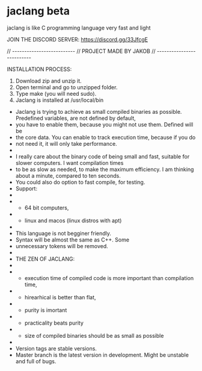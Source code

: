 # jaclang beta
jaclang is like C programming language very fast and light

JOIN THE DISCORD SERVER: https://discord.gg/33JfcgE

// --------------------------
// PROJECT MADE BY JAKOB
// --------------------------

INSTALLATION PROCESS:
1. Download zip and unzip it.
2. Open terminal and go to unzipped folder.
3. Type make (you will need sudo).
4. Jaclang is installed at /usr/local/bin



 * Jaclang is trying to achieve as small compiled binaries as possible. Predefined variables, are not defined by default, 
 * you have to enable them, because you might not use them. Defined will be 
 * the core data. You can enable to track execution time, because if you do 
 * not need it, it will only take performance.  
 * 
 * I really care about the binary code of being small and fast, suitable for slower computers. I want compilation times 
 * to be as slow as needed, to make the maximum efficiency. I am thinking about a minute, compared to ten seconds. 
 * You could also do option to fast compile, for testing.
 * Support:
 * 
 * - 64 bit computers,
 * - linux and macos (linux distros with apt)
 * 
 * This language is not begginer friendly.
 * Syntax will be almost the same as C++. Some 
 * unnecessary tokens will be removed.
 * 
 *  THE ZEN OF JACLANG:
 * 
 * - execution time of compiled code is more important than compilation time,
 * - hirearhical is better than flat,
 * - purity is imortant
 * - practicality beats purity
 * - size of compiled binaries should be as small as possible
 *
 * Version tags are stable versions. 
 * Master branch is the latest version in development. Might be unstable and full of bugs.
